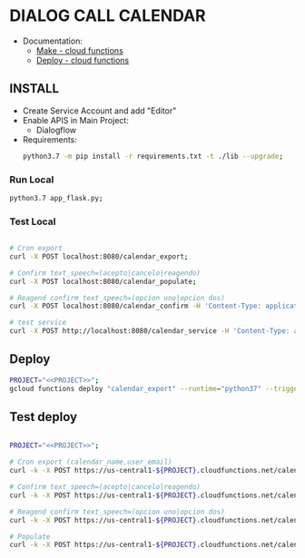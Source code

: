 # DIALOG CALL CALENDAR
- Documentation:
    - [Make - cloud functions](https://cloud.google.com/functions/docs/writing/http#writing_http_helloworld-python)
    - [Deploy - cloud functions](https://cloud.google.com/functions/docs/deploying/)
## INSTALL
- Create Service Account and add "Editor"
- Enable APIS in Main Project:
    - Dialogflow
- Requirements:
  ```bash
  python3.7 -m pip install -r requirements.txt -t ./lib --upgrade;
  ```
### Run Local
```bash
python3.7 app_flask.py;
```

### Test Local
```bash

# Cron export
curl -X POST localhost:8080/calendar_export;

# Confirm text_speech=(acepto|cancelo|reagendo)
curl -X POST localhost:8080/calendar_populate;

# Reagend confirm text_speech=(opcion uno|opcion dos)
curl -X POST localhost:8080/calendar_confirm -H 'Content-Type: application/json' -d '{"id":"camilo.rojas@eforcers.com.co-eforcers.com.co_5006sh1r2q0u07ilusiuealics@group.calendar.google.com-prqm36617okvv001ql66cet3j4","text_speech":"opcion dos"}';

# test service
curl -X POST http://localhost:8080/calendar_service -H 'Content-Type: application/json' -d '{"session_id": "","query_text":"camilo.rojas@eforcers.com.co-eforcers.com.co_bg29m0a1tcbdorho9lt1282u4g@group.calendar.google.com-vt8qomqui5fa1ug6sen0fmrv78"}'

```

## Deploy

```bash
PROJECT="<<PROJECT>>";
gcloud functions deploy "calendar_export" --runtime="python37" --trigger-http --memory=128 --timeout=315 --project="${PROJECT}";
```

## Test deploy
```bash

PROJECT="<<PROJECT>>";

# Cron export (calendar_name,user_email)
curl -k -X POST https://us-central1-${PROJECT}.cloudfunctions.net/calendar_export -H 'Content-Type: application/json' -d '{}';

# Confirm text_speech=(acepto|cancelo|reagendo)
curl -k -X POST https://us-central1-${PROJECT}.cloudfunctions.net/calendar_confirm -H 'Content-Type: application/json' -d '{"id":"camilo.rojas@eforcers.com.co-eforcers.com.co_5006sh1r2q0u07ilusiuealics@group.calendar.google.com-prqm36617okvv001ql66cet3j4","text_speech":"acepto"}';

# Reagend confirm text_speech=(opcion uno|opcion dos)
curl -k -X POST https://us-central1-${PROJECT}.cloudfunctions.net/calendar_confirm -H 'Content-Type: application/json' -d '{"id":"camilo.rojas@eforcers.com.co-eforcers.com.co_5006sh1r2q0u07ilusiuealics@group.calendar.google.com-prqm36617okvv001ql66cet3j4","text_speech":"opcion dos"}';

# Populate
curl -k -X POST https://us-central1-${PROJECT}.cloudfunctions.net/calendar_populate -H 'Content-Type: application/json' -d '{}';

```
